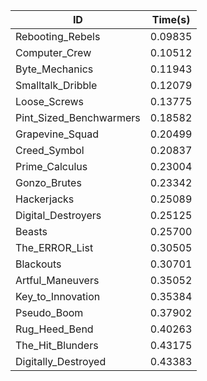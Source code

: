 |ID|Time(s)|
|-|-|
|Rebooting_Rebels|0.09835|
|Computer_Crew|0.10512|
|Byte_Mechanics|0.11943|
|Smalltalk_Dribble|0.12079|
|Loose_Screws|0.13775|
|Pint_Sized_Benchwarmers|0.18582|
|Grapevine_Squad|0.20499|
|Creed_Symbol|0.20837|
|Prime_Calculus|0.23004|
|Gonzo_Brutes|0.23342|
|Hackerjacks|0.25089|
|Digital_Destroyers|0.25125|
|Beasts|0.25700|
|The_ERROR_List|0.30505|
|Blackouts|0.30701|
|Artful_Maneuvers|0.35052|
|Key_to_Innovation|0.35384|
|Pseudo_Boom|0.37902|
|Rug_Heed_Bend|0.40263|
|The_Hit_Blunders|0.43175|
|Digitally_Destroyed|0.43383|
